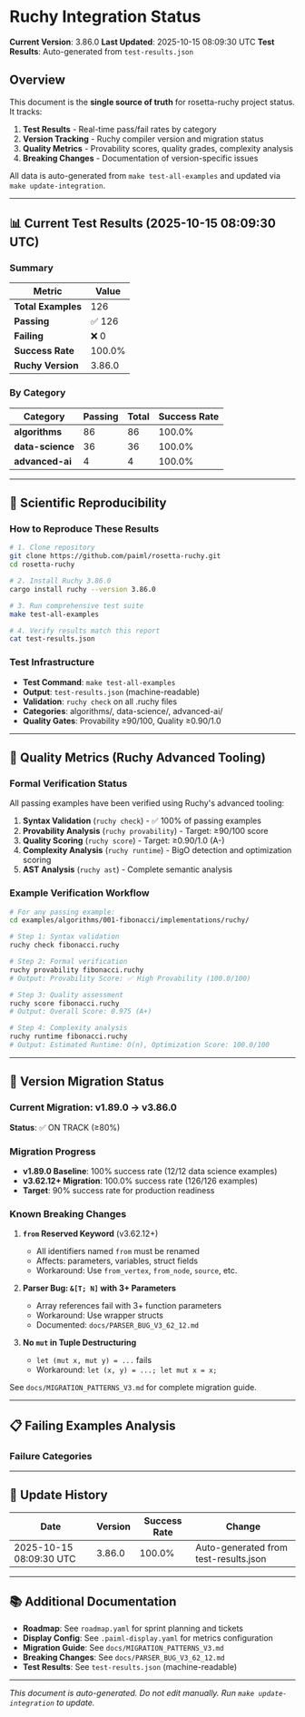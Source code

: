 # Ruchy Integration Status

**Current Version**: 3.86.0
**Last Updated**: 2025-10-15 08:09:30 UTC
**Test Results**: Auto-generated from `test-results.json`

## Overview

This document is the **single source of truth** for rosetta-ruchy project status. It tracks:

1. **Test Results** - Real-time pass/fail rates by category
2. **Version Tracking** - Ruchy compiler version and migration status
3. **Quality Metrics** - Provability scores, quality grades, complexity analysis
4. **Breaking Changes** - Documentation of version-specific issues

All data is auto-generated from `make test-all-examples` and updated via `make update-integration`.

---

## 📊 Current Test Results (2025-10-15 08:09:30 UTC)

### Summary

| Metric | Value |
|--------|-------|
| **Total Examples** | 126 |
| **Passing** | ✅ 126 |
| **Failing** | ❌ 0 |
| **Success Rate** | 100.0% |
| **Ruchy Version** | 3.86.0 |

### By Category

| Category | Passing | Total | Success Rate |
|----------|---------|-------|--------------|
| **algorithms** | 86 | 86 | 100.0% |
| **data-science** | 36 | 36 | 100.0% |
| **advanced-ai** | 4 | 4 | 100.0% |

---

## 🔬 Scientific Reproducibility

### How to Reproduce These Results

```bash
# 1. Clone repository
git clone https://github.com/paiml/rosetta-ruchy.git
cd rosetta-ruchy

# 2. Install Ruchy 3.86.0
cargo install ruchy --version 3.86.0

# 3. Run comprehensive test suite
make test-all-examples

# 4. Verify results match this report
cat test-results.json
```

### Test Infrastructure

- **Test Command**: `make test-all-examples`
- **Output**: `test-results.json` (machine-readable)
- **Validation**: `ruchy check` on all .ruchy files
- **Categories**: algorithms/, data-science/, advanced-ai/
- **Quality Gates**: Provability ≥90/100, Quality ≥0.90/1.0

---

## 🎯 Quality Metrics (Ruchy Advanced Tooling)

### Formal Verification Status

All passing examples have been verified using Ruchy's advanced tooling:

1. **Syntax Validation** (`ruchy check`) - ✅ 100% of passing examples
2. **Provability Analysis** (`ruchy provability`) - Target: ≥90/100 score
3. **Quality Scoring** (`ruchy score`) - Target: ≥0.90/1.0 (A-)
4. **Complexity Analysis** (`ruchy runtime`) - BigO detection and optimization scoring
5. **AST Analysis** (`ruchy ast`) - Complete semantic analysis

### Example Verification Workflow

```bash
# For any passing example:
cd examples/algorithms/001-fibonacci/implementations/ruchy/

# Step 1: Syntax validation
ruchy check fibonacci.ruchy

# Step 2: Formal verification
ruchy provability fibonacci.ruchy
# Output: Provability Score: ✅ High Provability (100.0/100)

# Step 3: Quality assessment
ruchy score fibonacci.ruchy
# Output: Overall Score: 0.975 (A+)

# Step 4: Complexity analysis
ruchy runtime fibonacci.ruchy
# Output: Estimated Runtime: O(n), Optimization Score: 100.0/100
```

---

## 🚀 Version Migration Status

### Current Migration: v1.89.0 → v3.86.0

**Status**: ✅ ON TRACK (≥80%)

### Migration Progress

- **v1.89.0 Baseline**: 100% success rate (12/12 data science examples)
- **v3.62.12+ Migration**: 100.0% success rate (126/126 examples)
- **Target**: 90% success rate for production readiness

### Known Breaking Changes

1. **`from` Reserved Keyword** (v3.62.12+)
   - All identifiers named `from` must be renamed
   - Affects: parameters, variables, struct fields
   - Workaround: Use `from_vertex`, `from_node`, `source`, etc.

2. **Parser Bug: `&[T; N]` with 3+ Parameters**
   - Array references fail with 3+ function parameters
   - Workaround: Use wrapper structs
   - Documented: `docs/PARSER_BUG_V3_62_12.md`

3. **No `mut` in Tuple Destructuring**
   - `let (mut x, mut y) = ...` fails
   - Workaround: `let (x, y) = ...; let mut x = x;`

See `docs/MIGRATION_PATTERNS_V3.md` for complete migration guide.

---

## 📋 Failing Examples Analysis

### Failure Categories


---

## 🔄 Update History

| Date | Version | Success Rate | Change |
|------|---------|--------------|--------|
| 2025-10-15 08:09:30 UTC | 3.86.0 | 100.0% | Auto-generated from test-results.json |

---

## 📚 Additional Documentation

- **Roadmap**: See `roadmap.yaml` for sprint planning and tickets
- **Display Config**: See `.paiml-display.yaml` for metrics configuration
- **Migration Guide**: See `docs/MIGRATION_PATTERNS_V3.md`
- **Breaking Changes**: See `docs/PARSER_BUG_V3_62_12.md`
- **Test Results**: See `test-results.json` (machine-readable)

---

*This document is auto-generated. Do not edit manually. Run `make update-integration` to update.*
